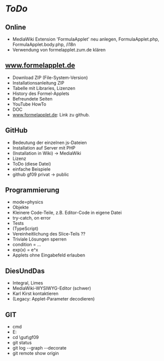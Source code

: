 # *ToDo* #
## Online
* MediaWiki Extension 'FormulaApplet' neu anlegen, FormulaApplet.php, FormulaApplet.body.php, /i18n
* Verwendung von formelapplet.zum.de klären

## www.formelapplet.de
* Download ZIP (File-System-Version)
* Installationsanleitung ZIP
* Tabelle mit Libraries, Lizenzen
* History des Formel-Applets
* Befreundete Seiten
* YouTube HowTo
* DOC
* www.formelapplet.de: Link zu github. 
## GitHub
* Bedeutung der einzelnen js-Dateien
* Installation auf Server mit PHP
* (Installation in Wiki) -> MediaWiki
* Lizenz
* ToDo (diese Datei)
* einfache Beispiele
* github gf09 privat -> public


## Programmierung
* mode=physics
* Objekte
* Kleinere Code-Teile, z.B. Editor-Code in eigene Datei
* try-catch, on error
* Tests
* (TypeScript) 
* Vereinheitlichung des Slice-Teils ??
* Triviale Lösungen sperren
* condition = ...
* exp(x) = e^x
* Applets ohne Eingabefeld erlauben

## DiesUndDas
* Integral, Limes
* MediaWiki-WYSIWYG-Editor (schwer)
* Karl Kirst kontaktieren
* (Legacy: Applet-Parameter decodieren)
## GIT
* cmd
* E:
* cd \gut\gf09
* git status
* git log --graph --decorate
* git remote show origin

